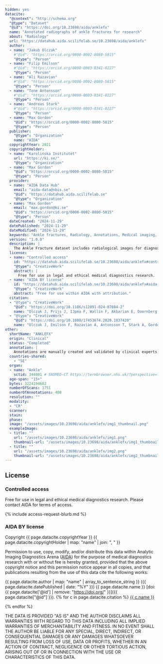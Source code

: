 ```yaml
---
hidden: yes
datacite:
  "@context": "http://schema.org"
  "@type": "Dataset"
  "@id": "https://doi.org/10.23698/aida/anklefx"
  name: "Annotated radiographs of ankle fractures for research"
  about: "Radiology"
  url: "https://datahub.aida.scilifelab.se/10.23698/aida/anklefx"
  author:
  - name: "Jakub Olczak"
    #"@id": "https://orcid.org/0000-0002-8080-5815"
    "@type": "Person"
  - name: "Filip Emilson"
    #"@id": "https://orcid.org/0000-0003-0341-0227"
    "@type": "Person"
  - name: "Ali Razavian"
    #"@id": "https://orcid.org/0000-0002-8080-5815"
    "@type": "Person"
  - name: "Tone Antonsson"
    #"@id": "https://orcid.org/0000-0003-0341-0227"
    "@type": "Person"
  - name: "Andreas Stark"
    #"@id": "https://orcid.org/0000-0003-0341-0227"
    "@type": "Person"
  - name: "Max Gordon"
    "@id": "https://orcid.org/0000-0002-8080-5815"
    "@type": "Person"
  publisher:
    "@type": "Organization"
    name: "AIDA"
  copyrightYear: 2021
  copyrightHolder:
  - name: "Karolinska Institutet"
    url: "https://ki.se/"
    "@type": "Organization"
  - name: "Max Gordon"
    "@id": "https://orcid.org/0000-0002-8080-5815"
    "@type": "Person"
  provider:
  - name: "AIDA Data Hub"
    email: "aida-data@nbis.se"
    "@id": "https://datahub.aida.scilifelab.se"
    "@type": "Organization"
  - name: "Max Gordon"
    email: "max.gordon@ki.se"
    "@id": "https://orcid.org/0000-0002-8080-5815"
    "@type": "Person"
  dateCreated: "2024-11-29"
  datePublished: "2024-11-29"
  dateModified: "2024-11-29"
  keywords: "Ankle fractures, Radiology, Annotations, Medical imaging, AO/OTA"
  version: "1.0.0"
  description: |
    The Ankle Fracture dataset includes radiological images for diagnosing and evaluating ankle fractures. The dataset focuses on X-ray imaging, providing annotations for fracture identification, classification, and severity grading.
  license:
  - name: "Controlled access"
    id: "https://datahub.aida.scilifelab.se/10.23698/aida/anklefx#controlled-access"
    "@type": "CreativeWork"
    abstract: |
      Free for use in legal and ethical medical diagnostics research.
  - name: "AIDA BY license"
    id: "https://datahub.aida.scilifelab.se/10.23698/aida/anklefx#aida-by-license"
    "@type": "CreativeWork"
    abstract: "Free for use within AIDA with attribution."
  citation:
  - "@type": "CreativeWork"
    "@id": "https://doi.org/10.1186/s12891-024-07884-2"
    name: "Olczak J, Prijs J, IJpma F, Wallin F, Akbarian E, Doornberg J, et al. External validation of an artificial intelligence multi-label deep learning model capable of ankle fracture classification. BMC Musculoskelet Disord. 2024 Oct 4;25(1):788."
  - "@type": "CreativeWork"
    "@id": "https://doi.org/10.1080/17453674.2020.1837420"
    name: "Olczak J, Emilson F, Razavian A, Antonsson T, Stark A, Gordon M. Ankle fracture classification using deep learning: automating detailed AO Foundation/Orthopedic Trauma Association (AO/OTA) 2018 malleolar fracture identification reaches a high degree of correct classification. Acta Orthopaedica. 2021 Jan 2;92(1):102–8."
other:
  shortName: "ANKLEFX"
  origin: "Clinical"
  status: "Completed"
  annotation: |
    Annotations are manually created and validated by clinical experts, including fracture classification, severity grading, and localization markers on X-rays.
  countries-shared:
    - "SE"
  organ:
  - name: "Ankle"
    sctid: 344001 # SNOMED-CT https://termbrowser.nhs.uk/?perspective=full&conceptId1=344001&edition=uk-edition&release=v20240925&server=https://sctuat.dataproducts.nhs.uk/sct-browser-api/snomed&langRefset=999000681000001101,999001251000000103
  age-span: "15+"
  bytes: 3224194682
  numberOfScans: 1751
  numberOfAnnotations: 400
  resolution: ""
  modality:
  - "CR"
  scanner:
  stain:
  phase:
  image: "/assets/images/10.23698/aida/anklefx/img1_thumbnail.png"
  exampleImage:
  - title: ""
    url: "/assets/images/10.23698/aida/anklefx/img1.png"
    thumbnail-url: "/assets/images/10.23698/aida/anklefx/img1_thumbnail.png"
  - title: ""
    url: "/assets/images/10.23698/aida/anklefx/img2.png"
    thumbnail-url: "/assets/images/10.23698/aida/anklefx/img2_thumbnail.png"
---
```

## License
### Controlled access
Free for use in legal and ethical medical diagnostics research.
Please contact AIDA for terms of access.

{% include access-request-blurb.md %}

### AIDA BY license
Copyright
{{ page.datacite.copyrightYear }}
{{ page.datacite.copyrightHolder | map: "name" |  join: ", " }}

Permission to use, copy, modify, and/or distribute this data within Analytic
Imaging Diagnostics Arena ([AIDA](https://medtech4health.se/aida)) for the
purpose of medical diagnostics research with or without fee is hereby granted,
provided that the above copyright notice and this permission notice appear in
all copies, and that publications resulting from the use of this data cite the
following works:

{{ page.datacite.author | map: "name" | array_to_sentence_string }}
({{ page.datacite.datePublished | date: "%Y" }})
{{ page.datacite.name }}
[doi:{{ page.datacite['@id'] | remove: "https://doi.org/" }}]({{ page.datacite["@id"] }}).
{% for c in page.datacite.citation %}
  [{{ c.name }}]({{c["@id"]}})

{% endfor %}

THE DATA IS PROVIDED "AS IS" AND THE AUTHOR DISCLAIMS ALL WARRANTIES WITH REGARD
TO THIS DATA INCLUDING ALL IMPLIED WARRANTIES OF MERCHANTABILITY AND FITNESS. IN
NO EVENT SHALL THE AUTHOR BE LIABLE FOR ANY SPECIAL, DIRECT, INDIRECT, OR
CONSEQUENTIAL DAMAGES OR ANY DAMAGES WHATSOEVER RESULTING FROM LOSS OF USE, DATA
OR PROFITS, WHETHER IN AN ACTION OF CONTRACT, NEGLIGENCE OR OTHER TORTIOUS
ACTION, ARISING OUT OF OR IN CONNECTION WITH THE USE OR CHARACTERISTICS OF THIS
DATA.
